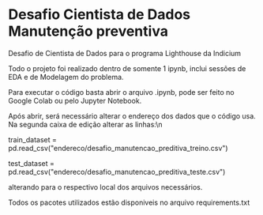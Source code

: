 # Desafio Cientista de Dados Manutenção preventiva
Desafio de Cientista de Dados para o programa Lighthouse da Indicium

Todo o projeto foi realizado dentro de somente 1 ipynb, inclui sessões de EDA e de Modelagem do problema.

Para executar o código basta abrir o arquivo .ipynb, pode ser feito no Google Colab ou pelo Jupyter Notebook.

Após abrir, será necessário alterar o endereço dos dados que o código usa. Na segunda caixa de edição alterar as linhas:\n

train_dataset = pd.read_csv("endereco/desafio_manutencao_preditiva_treino.csv")

test_dataset =  pd.read_csv("endereco/desafio_manutencao_preditiva_teste.csv")

alterando para o respectivo local dos arquivos necessários.

Todos os pacotes utilizados estão disponiveis no arquivo requirements.txt
